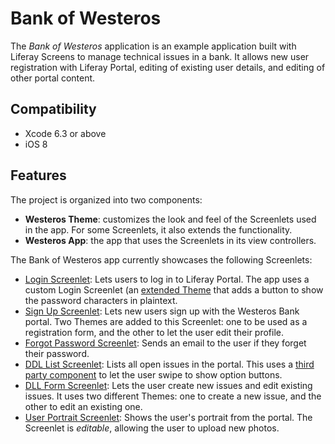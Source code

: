 # Bank of Westeros

The *Bank of Westeros* application is an example application built with Liferay Screens to manage technical issues in a bank. It allows new user registration with Liferay Portal, editing of existing user details, and editing of other portal content.

## Compatibility

- Xcode 6.3 or above
- iOS 8

## Features

The project is organized into two components: 

- **Westeros Theme**: customizes the look and feel of the Screenlets used in the app. For some Screenlets, it also extends the functionality.
- **Westeros App**: the app that uses the Screenlets in its view controllers.

The Bank of Westeros app currently showcases the following Screenlets:

- [Login Screenlet](https://dev.liferay.com/develop/reference/-/knowledge_base/6-2/loginscreenlet-for-ios): Lets users to log in to Liferay Portal. The app uses a custom Login Screenlet (an [extended Theme](https://dev.liferay.com/develop/tutorials/-/knowledge_base/6-2/creating-ios-themes) that adds a button to show the password characters in plaintext.
- [Sign Up Screenlet](https://dev.liferay.com/develop/reference/-/knowledge_base/6-2/signupscreenlet-for-ios): Lets new users sign up with the Westeros Bank portal. Two Themes are added to this Screenlet: one to be used as a registration form, and the other to let the user edit their profile.
- [Forgot Password Screenlet](https://dev.liferay.com/develop/reference/-/knowledge_base/6-2/forgotpasswordscreenlet-for-ios): Sends an email to the user if they forget their password.
- [DDL List Screenlet](https://dev.liferay.com/develop/reference/-/knowledge_base/6-2/ddllistscreenlet-for-ios): Lists all open issues in the portal. This uses a [third party component](https://github.com/MortimerGoro/MGSwipeTableCell) to let the user swipe to show option buttons.
- [DLL Form Screenlet](https://dev.liferay.com/develop/reference/-/knowledge_base/6-2/ddlformscreenlet-for-ios): Lets the user create new issues and edit existing issues. It uses two different Themes: one to create a new issue, and the other to edit an existing one.
- [User Portrait Screenlet](https://dev.liferay.com/develop/reference/-/knowledge_base/6-2/userportraitscreenlet-for-ios): Shows the user's portrait from the portal. The Screenlet is *editable*, allowing the user to upload new photos. 

